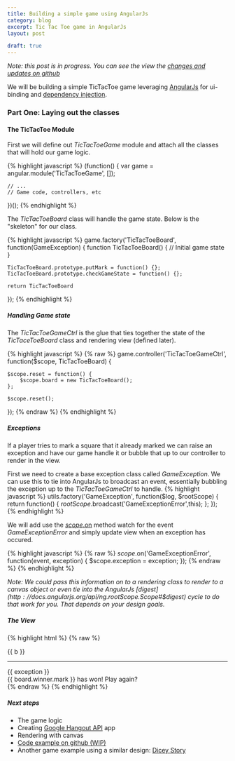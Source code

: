 ```yaml
---
title: Building a simple game using AngularJs
category: blog
excerpt: Tic Tac Toe game in AngularJs
layout: post

draft: true
---
```


_Note\: this post is in progress. You can see the view the [changes and updates on github](https://github.com/alexjpaz/alexjpaz.github.com/blob/master/_posts/blog/2013-02-21-building-a-simple-game-using-angularjs.md)_

We will be building a simple TicTacToe game leveraging [AngularJs](http://angularjs.org) for ui-binding and [dependency injection](http://merrickchristensen.com/articles/javascript-dependency-injection.html).

### Part One: Laying out the classes

#### The TicTacToe Module

First we will define out _TicTacToeGame_ module and attach all the classes that will hold our game logic.

{% highlight javascript %}
(function() {
	var game = angular.module('TicTacToeGame', []);
	
	// ...
	// Game code, controllers, etc
})();
{% endhighlight %}

The _TicTacToeBoard_ class will handle the game state. Below is the "skeleton" for our class.

{% highlight javascript %}
game.factory('TicTacToeBoard', function(GameException) {
	function TicTacToeBoard() {
		// Initial game state
	}

	TicTacToeBoard.prototype.putMark = function() {};
	TicTacToeBoard.prototype.checkGameState = function() {};
	
	return TicTacToeBoard
});
{% endhighlight %}

##### Handling Game state

The _TicTacToeGameCtrl_ is the glue that ties together the state of the _TicTaceToeBoard_ class and rendering view (defined later).

{% highlight javascript %}
{% raw %}
game.controller('TicTacToeGameCtrl', function($scope, TicTacToeBoard) {
	
	$scope.reset = function() {
		$scope.board = new TicTacToeBoard();
	};
	
	$scope.reset();
});
{% endraw %}
{% endhighlight %}

##### Exceptions
If a player tries to mark a square that it already marked we can raise an exception and have our game handle it or bubble that up to our controller to render in the view.

First we need to create a base exception class called _GameException_. We can use this to tie into AngularJs to broadcast an event, essentially bubbling the exception up to the _TicTacToeGameCtrl_ to handle.
{% highlight javascript %}
utils.factory('GameException', function($log, $rootScope) {
	return function() {
		$rootScope.$broadcast('GameExceptionError',this);
	};
});
{% endhighlight %}

We will add use the [$scope.$on](http://docs.angularjs.org/api/ng.$rootScope.Scope#$on) method watch for the event _GameExceptionError_ and simply update view when an exception has occured.

{% highlight javascript %}
{% raw %}
$scope.$on('GameExceptionError', function(event, exception) {
	$scope.exception = exception; 
});
{% endraw %}
{% endhighlight %}

_Note: We could pass this information on to a rendering class to render to a canvas object or even tie into the AngularJs [$digest](http://docs.angularjs.org/api/ng.$rootScope.Scope#$digest) cycle to do that work for you. That depends on your design goals._

##### The View


{% highlight html %}
{% raw %}
<div class='game-tic-tac-toe' ng-controller='TicTacToeGameCtrl'>
	<div class='board'>
		<div ng-repeat='b in board.squares' 
			class='square' 
			ng-click='board.putMark($index)' 
			ng-class='{"square-win": boardOverlay[$index]}'>{{ b }}</div>
	</div>
	<hr />
	<div class='alert alert-danger' ng-show='exception'> {{ exception }}</div>
	<div class='alert alert-success' ng-hide='!board.winner'>
		<span>{{ board.winner.mark }} has won!</span> 
		<a ng-click='reset()'>Play again?</a>
	</div>
</div>
{% endraw %}
{% endhighlight %}

##### Next steps

+ The game logic
+ Creating [Google Hangout API](https://developers.google.com/+/hangouts/) app
+ Rendering with canvas
+ [Code example on github (WIP)](https://github.com/alexjpaz/sandbox/tree/tic-tac-toe)
+ Another game example using a similar design: [Dicey Story](/app/2012/02/22/dicey-story.html)

